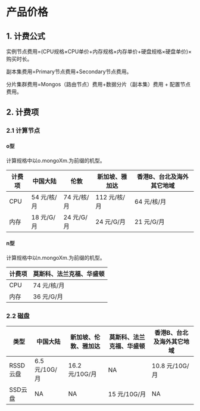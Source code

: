 # 产品价格

## 1. 计费公式

实例节点费用=(CPU规格×CPU单价+内存规格×内存单价+硬盘规格×硬盘单价)×购买时长。

副本集费用=Primary节点费用+Secondary节点费用。

分片集群费用=Mongos（路由节点）费用+数据分片（副本集）费用 + 配置节点费用。

## 2. 计费项

### 2.1 计算节点

#### o型 

计算规格中以o.mongoXm.为前缀的机型。

| 计费项    | 中国大陆 |  伦敦 | 新加坡、雅加达 | 香港B、台北及海外其它地域 |
| ------- | --------- | --------- |  --------- | --------- | 
| CPU     | 54 元/核/月  | 74 元/核/月   |  112 元/核/月   | 64 元/核/月   | 
| 内存     | 18 元/G/月   | 24 元/G/月   | 24 元/G/月   | 21 元/G/月    | 


#### n型

计算规格中以n.mongoXm.为前缀的机型。

| 计费项    | 莫斯科、法兰克福、华盛顿 |
| ------- | ---------  | 
| CPU     |  74 元/核/月 | 
| 内存     |  36 元/G/月  | 


### 2.2 磁盘

| 类型    | 中国大陆 |  新加坡、伦敦、雅加达 | 莫斯科、法兰克福、华盛顿 |香港B、台北及海外其它地域 |
| ------- | --------- |  --------- | --------- | --------- | 
| RSSD云盘 | 6.5 元/10G/月 | 16.2 元/10G/月 | NA |10.8 元/10G/月   | 
| SSD云盘  | NA   | NA | 15 元/10G/月 | NA   | 




